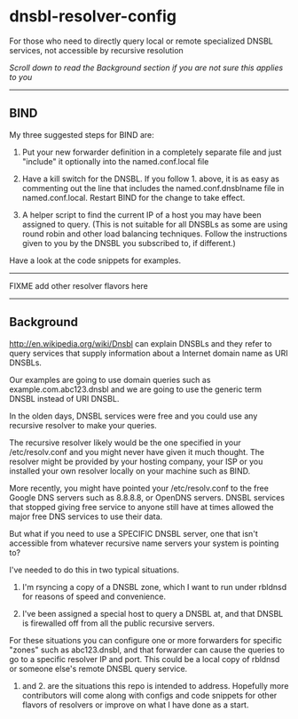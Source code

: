 dnsbl-resolver-config
=====================

For those who need to directly query local or remote specialized DNSBL services, not accessible by recursive resolution

*Scroll down to read the Background section if you are not sure this applies to you*


***

BIND
---

My three suggested steps for BIND are:

1. Put your new forwarder definition in a completely separate file and just "include" it optionally into
the named.conf.local file

2. Have a kill switch for the DNSBL. If you follow 1. above, it is as easy as commenting out the line that
includes the named.conf.dnsblname file in named.conf.local. Restart BIND for the change to take effect.

3. A helper script to find the current IP of a host you may have been assigned to query. (This is not 
suitable for all DNSBLs as some are using round robin and other load balancing techniques. Follow the 
instructions given to you by the DNSBL you subscribed to, if different.)

Have a look at the code snippets for examples.

***
FIXME add other resolver flavors here
***

Background
---

http://en.wikipedia.org/wiki/Dnsbl can explain DNSBLs and they refer to query services that supply information about
a Internet domain name as URI DNSBLs. 

Our examples are going to use domain queries such as example.com.abc123.dnsbl and we are going to use the generic 
term DNSBL instead of URI DNSBL.

In the olden days, DNSBL services were free and you could use any recursive resolver to make your queries.

The recursive resolver likely would be the one specified in your /etc/resolv.conf and you might never have given it
much thought. The resolver might be provided by your hosting company, your ISP or you installed your own resolver 
locally on your machine such as BIND.

More recently, you might have pointed your /etc/resolv.conf to the free Google DNS servers such as 8.8.8.8, or 
OpenDNS servers. DNSBL services that stopped giving free service to anyone still have at times allowed the major 
free DNS services to use their data.

But what if you need to use a SPECIFIC DNSBL server, one that isn't accessible from whatever recursive name servers
your system is pointing to?

I've needed to do this in two typical situations. 

1. I'm rsyncing a copy of a DNSBL zone, which I want to run under rbldnsd for reasons of speed and convenience.

2. I've been assigned a special host to query a DNSBL at, and that DNSBL is firewalled off from all the public 
recursive servers.

For these situations you can configure one or more forwarders for specific "zones" such as abc123.dnsbl, and that 
forwarder can cause the queries to go to a specific resolver IP and port. This could be a local copy of rbldnsd 
or someone else's remote DNSBL query service.

1. and 2. are the situations this repo is intended to address. Hopefully more contributors will come along with 
configs and code snippets for other flavors of resolvers or improve on what I have done as a start.

